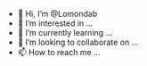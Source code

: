 - 👋 Hi, I’m @Lomondab
- 👀 I’m interested in ...
- 🌱 I’m currently learning ...
- 💞️ I’m looking to collaborate on ...
- 📫 How to reach me ...

<!---
Lomondab/Lomondab is a ✨ special ✨ repository because its `README.md` (this file) appears on your GitHub profile.
You can click the Preview link to take a look at your changes.
--->
